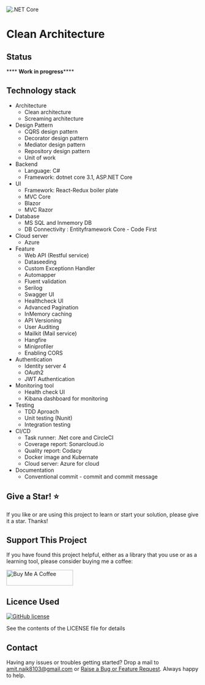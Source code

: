 ![.NET Core](https://github.com/Amitpnk/Clean-Architecture-ASP.NET-Core/workflows/.NET%20Core/badge.svg)

# Clean Architecture

## Status

**** **Work in progress******

## Technology stack

* Architecture
    - Clean architecture
    - Screaming architecture
* Design Pattern
    - CQRS design pattern
    - Decorator design pattern
    - Mediator design pattern
    - Repository design pattern
    - Unit of work 
* Backend
    - Language: C#
    - Framework: dotnet core 3.1, ASP.NET Core
* UI
    - Framework: React-Redux boiler plate
    - MVC Core
    - Blazor
    - MVC Razor
* Database
    - MS SQL and Inmemory DB
    - DB Connectivity : Entityframework Core - Code First
* Cloud server
    - Azure
* Feature
    - Web API (Restful service)
    - Dataseeding
    - Custom Exceptionn Handler
    - Automapper
    - Fluent validation
    - Serilog
    - Swagger UI
    - Healthcheck UI
    - Advanced Pagination
    - InMemory caching
    - API Versioning
    - User Auditing
    - Mailkit (Mail service)
    - Hangfire
    - Miniprofiler
    - Enabling CORS
* Authentication
    - Identity server 4
    - OAuth2
    - JWT Authentication
* Monitoring tool
    - Health check UI
    - Kibana dashboard for monitoring
* Testing
    - TDD Aproach
    - Unit testing (Nunit)        
    - Integration testing
* CI/CD
    - Task runner: .Net core and CircleCI
    - Coverage report: Sonarcloud.io
    - Quality report: Codacy
    - Docker image and Kubernate
    - Cloud server: Azure for cloud
* Documentation
    - Conventional commit - commit and commit message    


## Give a Star! :star:
If you like or are using this project to learn or start your solution, please give it a star. Thanks!

## Support This Project

If you have found this project helpful, either as a library that you use or as a learning tool, please consider buying me a coffee:

<a href="https://www.buymeacoffee.com/codewithamit" target="_blank"><img src="https://www.buymeacoffee.com/assets/img/custom_images/orange_img.png" alt="Buy Me A Coffee" style="height: 41px !important;width: 174px !important" ></a>

## Licence Used

[![GitHub license](https://img.shields.io/badge/license-MIT-blue.svg)](https://github.com/Amitpnk/Clean-architecture-ASP.NET-Core/blob/develop/LICENSE)

See the contents of the LICENSE file for details

## Contact

Having any issues or troubles getting started? Drop a mail to amit.naik8103@gmail.com or [Raise a Bug or Feature Request](https://github.com/Amitpnk/Clean-architecture-ASP.NET-Core/issues/new). Always happy to help.
